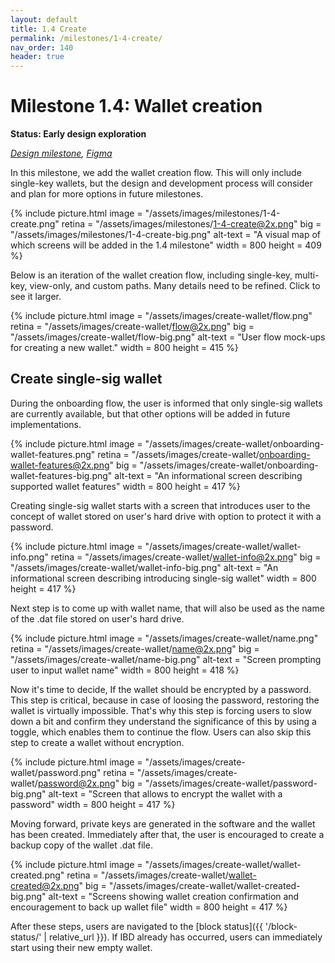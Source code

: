 ```yaml
---
layout: default
title: 1.4 Create
permalink: /milestones/1-4-create/
nav_order: 140
header: true
---
```


# Milestone 1.4: Wallet creation

**Status: Early design exploration**

_[Design milestone](https://github.com/BitcoinDesign/Bitcoin-Core-App/milestone/4), [Figma](https://www.figma.com/file/ek8w3n3upbluw5UL2lGhRx/Bitcoin-Core-App-Design?type=design&node-id=7516%3A13170&mode=design&t=sZSBHpOLLJmoMf57-1)_

In this milestone, we add the wallet creation flow. This will only include single-key wallets, but the design and development process will consider and plan for more options in future milestones.

{% include picture.html
	image = "/assets/images/milestones/1-4-create.png"
	retina = "/assets/images/milestones/1-4-create@2x.png"
	big = "/assets/images/milestones/1-4-create-big.png"
	alt-text = "A visual map of which screens will be added in the 1.4 milestone"
	width = 800
	height = 409
%}

Below is an iteration of the wallet creation flow, including single-key, multi-key, view-only, and custom paths. Many details need to be refined. Click to see it larger.

{% include picture.html
	image = "/assets/images/create-wallet/flow.png"
	retina = "/assets/images/create-wallet/flow@2x.png"
	big = "/assets/images/create-wallet/flow-big.png"
	alt-text = "User flow mock-ups for creating a new wallet."
	width = 800
	height = 415
%}

## Create single-sig wallet
During the onboarding flow, the user is informed that only single-sig wallets are currently available, but that other options will be added in future implementations.

{% include picture.html
	image = "/assets/images/create-wallet/onboarding-wallet-features.png"
	retina = "/assets/images/create-wallet/onboarding-wallet-features@2x.png"
	big = "/assets/images/create-wallet/onboarding-wallet-features-big.png"
	alt-text = "An informational screen describing supported wallet features"
	width = 800
	height = 417
%}

Creating single-sig wallet starts with a screen that introduces user to the concept of wallet stored on user's hard drive with option to protect it with a password.

{% include picture.html
	image = "/assets/images/create-wallet/wallet-info.png"
	retina = "/assets/images/create-wallet/wallet-info@2x.png"
	big = "/assets/images/create-wallet/wallet-info-big.png"
	alt-text = "An informational screen describing introducing single-sig wallet"
	width = 800
	height = 417
%}

Next step is to come up with wallet name, that will also be used as the name of the .dat file stored on user's hard drive.

{% include picture.html
	image = "/assets/images/create-wallet/name.png"
	retina = "/assets/images/create-wallet/name@2x.png"
	big = "/assets/images/create-wallet/name-big.png"
	alt-text = "Screen prompting user to input wallet name"
	width = 800
	height = 418
%}

Now it's time to decide, If the wallet should be encrypted by a password. This step is critical, because in case of loosing the password, restoring the wallet is virtually impossible. That's why this step is forcing users to slow down a bit and confirm they understand the significance of this by using a toggle, which enables them to continue the flow. Users can also skip this step to create a wallet without encryption.

{% include picture.html
	image = "/assets/images/create-wallet/password.png"
	retina = "/assets/images/create-wallet/password@2x.png"
	big = "/assets/images/create-wallet/password-big.png"
	alt-text = "Screen that allows to encrypt the wallet with a password"
	width = 800
	height = 417
%}

Moving forward, private keys are generated in the software and the wallet has been created. Immediately after that, the user is encouraged to create a backup copy of the wallet .dat file. 

{% include picture.html
	image = "/assets/images/create-wallet/wallet-created.png"
	retina = "/assets/images/create-wallet/wallet-created@2x.png"
	big = "/assets/images/create-wallet/wallet-created-big.png"
	alt-text = "Screens showing wallet creation confirmation and encouragement to back up wallet file"
	width = 800
	height = 417
%}

After these steps, users are navigated to the [block status]({{ '/block-status/' | relative_url }}). If IBD already has occurred, users can immediately start using their new empty wallet.
